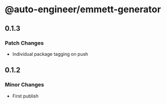# @auto-engineer/emmett-generator

## 0.1.3

### Patch Changes

- Individual package tagging on push

## 0.1.2

### Minor Changes

- First publish

